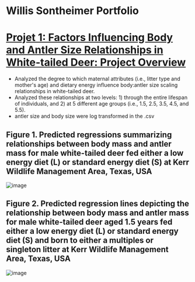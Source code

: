 # Willis Sontheimer Portfolio

# [Projet 1: Factors Influencing Body and Antler Size Relationships in White-tailed Deer: Project Overview](https://github.com/sont5413/Deer-scaling-relationships)
* Analyzed the degree to which maternal attributes (i.e., litter type and mother's age) and dietary energy influence body:antler size scaling relationships in white-tailed deer.
* Analyzed these relationships at two levels: 1) through the entire lifespan of individuals, and 2) at 5 different age groups (i.e., 1.5, 2.5, 3.5, 4.5, and 5.5).
* antler size and body size were log transformed in the .csv


## Figure 1. Predicted regressions summarizing relationships between body mass and antler mass for male white-tailed deer fed either a low energy diet (L) or standard energy diet (S) at Kerr Wildlife Management Area, Texas, USA
![image](https://user-images.githubusercontent.com/95881308/150654752-fd61734b-f805-4ac9-9022-4ad25e9c69da.png)


## Figure 2. Predicted regression lines depicting the relationship between body mass and antler mass for male white-tailed deer aged 1.5 years fed either a low energy diet (L) or standard energy diet (S) and born to either a multiples or singleton litter at Kerr Wildlife Management Area, Texas, USA
![image](https://user-images.githubusercontent.com/95881308/150654947-df38b97f-eae9-449f-9668-426da6bee2ed.png)

